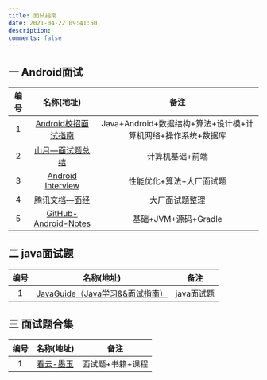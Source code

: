 ```yaml
---
title: 面试指南
date: 2021-04-22 09:41:50
description: 
comments: false
---
```


## 一 Android面试

| 编号 |                          名称(地址)                          |                             备注                             |
| :--: | :----------------------------------------------------------: | :----------------------------------------------------------: |
|  1   | [Android校招面试指南](https://lrh1993.gitbooks.io/android_interview_guide/content/) | Java+Android+数据结构+算法+设计模+计算机网络+操作系统+数据库 |
|  2   |          [山月—面试题总结](https://q.shanyue.tech/)          |                       计算机基础+前端                        |
|  3   | [Android Interview](https://interview-q-a-1gdnkgkla15afdbe-1258598664.tcloudbaseapp.com/) |                   性能优化+算法+大厂面试题                   |
|  4   |  [腾讯文档—面经](https://docs.qq.com/doc/DWXBLbVB6bmNSaENF)  |                        大厂面试题整理                        |
|  5   | [GitHub-Android-Notes](https://github.com/xfhy/Android-Notes) |                     基础+JVM+源码+Gradle                     |

## 二 java面试题

| 编号 |                          名称(地址)                          |    备注    |
| :--: | :----------------------------------------------------------: | :--------: |
|  1   | [JavaGuide（Java学习&&面试指南）](https://javaguide.cn/home/) | java面试题 |

## 三 面试题合集

| 编号 |                   名称(地址)                   |       备注       |
| :--: | :--------------------------------------------: | :--------------: |
|  1   | [看云-墨玉](https://www.kancloud.cn/@alex_wsc) | 面试题+书籍+课程 |






